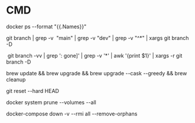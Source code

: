 # CMD

docker ps --format "{{.Names}}"

git branch | grep -v  "main" | grep -v "dev" | grep -v "^*" | xargs git branch -D

 git branch -vv | grep ': gone]' | grep -v '\*' | awk '{print $1}' | xargs -r git branch -D

brew update && brew upgrade && brew upgrade --cask --greedy && brew cleanup

git reset --hard HEAD

docker system prune --volumes --all

docker-compose down -v --rmi all --remove-orphans